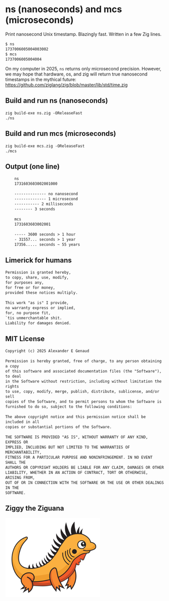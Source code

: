 # ns (nanoseconds) and mcs (microseconds)

Print nanosecond Unix timestamp. Blazingly fast. Written in a few Zig lines.

```
$ ns
1737006005004003002
$ mcs
1737006005004004
```

On my computer in 2025, `ns` returns only microsecond precision.
However, we may hope that hardware, os, and zig
will return true nanosecond timestamps in the mythical future:
<https://github.com/ziglang/zig/blob/master/lib/std/time.zig>

## Build and run ns (nanoseconds)

```
zig build-exe ns.zig -OReleaseFast
./ns
```

## Build and run mcs (microseconds)

```
zig build-exe mcs.zig -OReleaseFast
./mcs
```

## Output (one line)

```
    ns
    1731603603002001000

    -------------- no nanosecond
    -------------- 1 microsecond
    ----------- 2 milliseconds
    -------- 3 seconds

    mcs
    1731603603002001

    ----- 3600 seconds > 1 hour
    - 31557... seconds > 1 year
    17356..... seconds ~ 55 years
```

## Limerick for humans

```
Permission is granted hereby,
to copy, share, use, modify,
for purposes any,
for free or for money,
provided these notices multiply.

This work "as is" I provide,
no warranty express or implied,
for, no purpose fit,
`tis unmerchantable shit.
Liability for damages denied.
```

## MIT License

```
Copyright (c) 2025 Alexander E Genaud

Permission is hereby granted, free of charge, to any person obtaining a copy
of this software and associated documentation files (the "Software"), to deal
in the Software without restriction, including without limitation the rights
to use, copy, modify, merge, publish, distribute, sublicense, and/or sell
copies of the Software, and to permit persons to whom the Software is
furnished to do so, subject to the following conditions:

The above copyright notice and this permission notice shall be included in all
copies or substantial portions of the Software.

THE SOFTWARE IS PROVIDED "AS IS", WITHOUT WARRANTY OF ANY KIND, EXPRESS OR
IMPLIED, INCLUDING BUT NOT LIMITED TO THE WARRANTIES OF MERCHANTABILITY,
FITNESS FOR A PARTICULAR PURPOSE AND NONINFRINGEMENT. IN NO EVENT SHALL THE
AUTHORS OR COPYRIGHT HOLDERS BE LIABLE FOR ANY CLAIM, DAMAGES OR OTHER
LIABILITY, WHETHER IN AN ACTION OF CONTRACT, TORT OR OTHERWISE, ARISING FROM,
OUT OF OR IN CONNECTION WITH THE SOFTWARE OR THE USE OR OTHER DEALINGS IN THE
SOFTWARE.
```

## Ziggy the Ziguana

<img alt="Ziggy the Ziguana" src="ziggy.svg" width="300">
